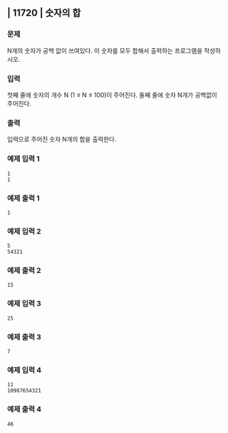 ## | 11720 | 숫자의 합

### 문제

N개의 숫자가 공백 없이 쓰여있다. 이 숫자를 모두 합해서 출력하는 프로그램을 작성하시오.

### 입력

첫째 줄에 숫자의 개수 N (1 ≤ N ≤ 100)이 주어진다. 둘째 줄에 숫자 N개가 공백없이 주어진다.

### 출력

입력으로 주어진 숫자 N개의 합을 출력한다.

### 예제 입력 1

```
1
1
```

### 예제 출력 1

```
1
```

### 예제 입력 2

```
5
54321
```

### 예제 출력 2

```
15
```

### 예제 입력 3

```
25
```

### 예제 출력 3

```
7
```

### 예제 입력 4

```
11
10987654321
```

### 예제 출력 4

```
46
```
